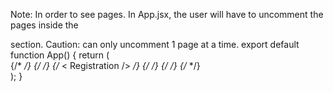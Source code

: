 Note: In order to see pages. In App.jsx, the user will have to uncomment the pages inside the <div> section. Caution: can only uncomment 1 page at a time. 
export default function App() {
  return (
    <div>
      {/* <Calendar /> */}
      {/* <Notifications /> */}
     {/* < Registration /> */}
     {/*<MatchMaking /> */}
      {/* <Login /> */} 
     {/* <UserProfiles /> */}
       <HomePage /> 
      </div>
  );
}